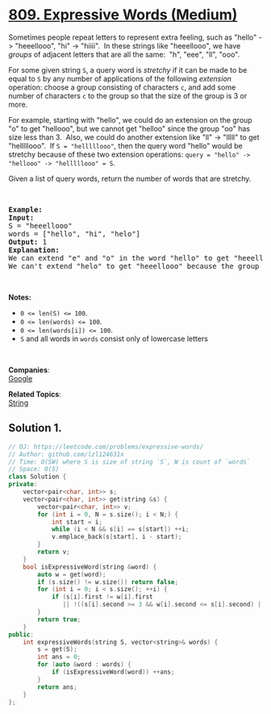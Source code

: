 # [809. Expressive Words (Medium)](https://leetcode.com/problems/expressive-words/)

<p>Sometimes people repeat letters to represent extra feeling, such as "hello" -&gt; "heeellooo", "hi" -&gt; "hiiii".&nbsp; In these strings like "heeellooo", we have <em>groups</em> of adjacent letters that are all the same:&nbsp; "h", "eee", "ll", "ooo".</p>

<p>For some given string <code>S</code>, a query word is <em>stretchy</em> if it can be made to be equal to <code>S</code> by any&nbsp;number of&nbsp;applications of the following <em>extension</em> operation: choose a group consisting of&nbsp;characters <code>c</code>, and add some number of characters <code>c</code> to the group so that the size of the group is 3 or more.</p>

<p>For example, starting with "hello", we could do an extension on the group "o" to get "hellooo", but we cannot get "helloo" since the group "oo" has size less than 3.&nbsp; Also, we could do another extension like "ll" -&gt; "lllll" to get "helllllooo".&nbsp; If <code>S = "helllllooo"</code>, then the query word "hello" would be stretchy because of these two extension operations:&nbsp;<code>query = "hello" -&gt; "hellooo" -&gt;&nbsp;"helllllooo" = S</code>.</p>

<p>Given a list of query words, return the number of words that are stretchy.&nbsp;</p>

<p>&nbsp;</p>

<pre><strong>Example:</strong>
<strong>Input:</strong> 
S = "heeellooo"
words = ["hello", "hi", "helo"]
<strong>Output:</strong> 1
<strong>Explanation:</strong> 
We can extend "e" and "o" in the word "hello" to get "heeellooo".
We can't extend "helo" to get "heeellooo" because the group "ll" is not size 3 or more.
</pre>

<p>&nbsp;</p>

<p><strong>Notes: </strong></p>

<ul>
	<li><code>0 &lt;= len(S) &lt;= 100</code>.</li>
	<li><code>0 &lt;= len(words) &lt;= 100</code>.</li>
	<li><code>0 &lt;= len(words[i]) &lt;= 100</code>.</li>
	<li><code>S</code> and all words in <code>words</code>&nbsp;consist only of&nbsp;lowercase letters</li>
</ul>

<p>&nbsp;</p>


**Companies**:  
[Google](https://leetcode.com/company/google)

**Related Topics**:  
[String](https://leetcode.com/tag/string/)

## Solution 1.

```cpp
// OJ: https://leetcode.com/problems/expressive-words/
// Author: github.com/lzl124631x
// Time: O(SW) where S is size of string `S`, W is count of `words`
// Space: O(S)
class Solution {
private:
    vector<pair<char, int>> s;
    vector<pair<char, int>> get(string &s) {
        vector<pair<char, int>> v;
        for (int i = 0, N = s.size(); i < N;) {
            int start = i;
            while (i < N && s[i] == s[start]) ++i;
            v.emplace_back(s[start], i - start);
        }
        return v;
    }
    bool isExpressiveWord(string &word) {
        auto w = get(word);
        if (s.size() != w.size()) return false;
        for (int i = 0; i < s.size(); ++i) {
            if (s[i].first != w[i].first
               || !((s[i].second >= 3 && w[i].second <= s[i].second) || (s[i].second < 3 && w[i].second == s[i].second))) return false;
        }
        return true;
    }
public:
    int expressiveWords(string S, vector<string>& words) {
        s = get(S);
        int ans = 0;
        for (auto &word : words) {
            if (isExpressiveWord(word)) ++ans;
        }
        return ans;
    }
};
```